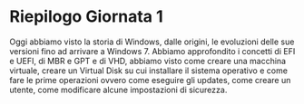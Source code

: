 # Riepilogo Giornata 1

Oggi abbiamo visto la storia di Windows, dalle origini, le evoluzioni delle sue versioni fino ad arrivare a Windows 7.
Abbiamo approfondito i concetti di EFI e UEFI, di MBR e GPT e di VHD, abbiamo visto come creare una macchina virtuale, creare un Virtual Disk su cui installare il sistema operativo e come fare le prime operazioni ovvero come eseguire gli updates, come creare un utente, come modificare alcune impostazioni di sicurezza.